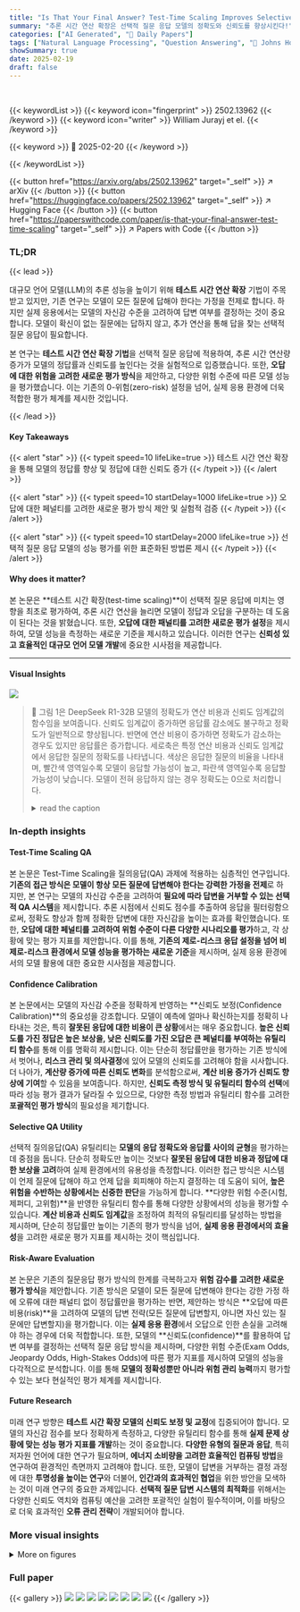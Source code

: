 ```yaml
---
title: "Is That Your Final Answer? Test-Time Scaling Improves Selective Question Answering"
summary: "추론 시간 연산 확장은 선택적 질문 응답 모델의 정확도와 신뢰도를 향상시킨다!"
categories: ["AI Generated", "🤗 Daily Papers"]
tags: ["Natural Language Processing", "Question Answering", "🏢 Johns Hopkins University",]
showSummary: true
date: 2025-02-19
draft: false
---
```


<br>

{{< keywordList >}}
{{< keyword icon="fingerprint" >}} 2502.13962 {{< /keyword >}}
{{< keyword icon="writer" >}} William Jurayj et el. {{< /keyword >}}
 
{{< keyword >}} 🤗 2025-02-20 {{< /keyword >}}
 
{{< /keywordList >}}

{{< button href="https://arxiv.org/abs/2502.13962" target="_self" >}}
↗ arXiv
{{< /button >}}
{{< button href="https://huggingface.co/papers/2502.13962" target="_self" >}}
↗ Hugging Face
{{< /button >}}
{{< button href="https://paperswithcode.com/paper/is-that-your-final-answer-test-time-scaling" target="_self" >}}
↗ Papers with Code
{{< /button >}}




### TL;DR


{{< lead >}}

대규모 언어 모델(LLM)의 추론 성능을 높이기 위해 **테스트 시간 연산 확장** 기법이 주목받고 있지만, 기존 연구는 모델이 모든 질문에 답해야 한다는 가정을 전제로 합니다. 하지만 실제 응용에서는 모델의 자신감 수준을 고려하여 답변 여부를 결정하는 것이 중요합니다.  모델이 확신이 없는 질문에는 답하지 않고, 추가 연산을 통해 답을 찾는 선택적 질문 응답이 필요합니다.

본 연구는 **테스트 시간 연산 확장 기법**을 선택적 질문 응답에 적용하여, 추론 시간 연산량 증가가 모델의 정답률과 신뢰도를 높인다는 것을 실험적으로 입증했습니다.  또한, **오답에 대한 위험을 고려한 새로운 평가 방식**을 제안하고, 다양한 위험 수준에 따른 모델 성능을 평가했습니다.  이는 기존의 0-위험(zero-risk) 설정을 넘어, 실제 응용 환경에 더욱 적합한 평가 체계를 제시한 것입니다.

{{< /lead >}}


#### Key Takeaways

{{< alert "star" >}}
{{< typeit speed=10 lifeLike=true >}} 테스트 시간 연산 확장을 통해 모델의 정답률 향상 및 정답에 대한 신뢰도 증가 {{< /typeit >}}
{{< /alert >}}

{{< alert "star" >}}
{{< typeit speed=10 startDelay=1000 lifeLike=true >}} 오답에 대한 페널티를 고려한 새로운 평가 방식 제안 및 실험적 검증 {{< /typeit >}}
{{< /alert >}}

{{< alert "star" >}}
{{< typeit speed=10 startDelay=2000 lifeLike=true >}} 선택적 질문 응답 모델의 성능 평가를 위한 표준화된 방법론 제시 {{< /typeit >}}
{{< /alert >}}

#### Why does it matter?
본 논문은 **테스트 시간 확장(test-time scaling)**이 선택적 질문 응답에 미치는 영향을 최초로 평가하여, 추론 시간 연산을 늘리면 모델이 정답과 오답을 구분하는 데 도움이 된다는 것을 밝혔습니다. 또한, **오답에 대한 패널티를 고려한 새로운 평가 설정**을 제시하여, 모델 성능을 측정하는 새로운 기준을 제시하고 있습니다. 이러한 연구는 **신뢰성 있고 효율적인 대규모 언어 모델 개발**에 중요한 시사점을 제공합니다.

------
#### Visual Insights



![](https://arxiv.org/html/2502.13962/extracted/6217807/figures/4d_surface.png)

> 🔼 그림 1은 DeepSeek R1-32B 모델의 정확도가 연산 비용과 신뢰도 임계값의 함수임을 보여줍니다. 신뢰도 임계값이 증가하면 응답률 감소에도 불구하고 정확도가 일반적으로 향상됩니다. 반면에 연산 비용이 증가하면 정확도가 감소하는 경우도 있지만 응답률은 증가합니다. 세로축은 특정 연산 비용과 신뢰도 임계값에서 응답한 질문의 정확도를 나타냅니다. 색상은 응답한 질문의 비율을 나타내며, 빨간색 영역일수록 모델이 응답할 가능성이 높고, 파란색 영역일수록 응답할 가능성이 낮습니다. 모델이 전혀 응답하지 않는 경우 정확도는 0으로 처리합니다.
> <details>
> <summary>read the caption</summary>
> Figure 1: DeepSeek R1-32B’s accuracy is a function of compute budget and confidence threshold. Increased confidence thresholds generally yield increased accuracy at the cost of response rate, while increased compute budgets sometimes decrease accuracy while increasing response rate. The vertical axis measures the accuracy of answered questions at a compute budget and confidence threshold. Color indicates the proportion of questions that are answered; in redder regions, the model is more likely to answer, whereas in bluer regions the model is less likely to answer. We treat the case where the model never answers as accuracy 0.
> </details>







### In-depth insights


#### Test-Time Scaling QA
본 논문은 Test-Time Scaling을 질의응답(QA) 과제에 적용하는 심층적인 연구입니다. **기존의 접근 방식은 모델이 항상 모든 질문에 답변해야 한다는 강력한 가정을 전제**로 하지만, 본 연구는 모델의 자신감 수준을 고려하여 **필요에 따라 답변을 거부할 수 있는 선택적 QA 시스템**을 제시합니다. 추론 시점에서 신뢰도 점수를 추출하여 응답을 필터링함으로써, 정확도 향상과 함께 정확한 답변에 대한 자신감을 높이는 효과를 확인했습니다. 또한, **오답에 대한 페널티를 고려하여 위험 수준이 다른 다양한 시나리오를 평가**하고, 각 상황에 맞는 평가 지표를 제안합니다. 이를 통해, **기존의 제로-리스크 응답 설정을 넘어 비제로-리스크 환경에서 모델 성능을 평가하는 새로운 기준**을 제시하며, 실제 응용 환경에서의 모델 활용에 대한 중요한 시사점을 제공합니다.

#### Confidence Calibration
본 논문에서는 모델의 자신감 수준을 정확하게 반영하는 **신뢰도 보정(Confidence Calibration)**의 중요성을 강조합니다.  모델이 예측에 얼마나 확신하는지를 정확히 나타내는 것은, 특히 **잘못된 응답에 대한 비용이 큰 상황**에서는 매우 중요합니다.  **높은 신뢰도를 가진 정답은 높은 보상을, 낮은 신뢰도를 가진 오답은 큰 페널티를 부여하는 유틸리티 함수**를 통해 이를 명확히 제시합니다.  이는 단순히 정답률만을 평가하는 기존 방식에서 벗어나, **리스크 관리 및 의사결정**에 있어 모델의 신뢰도를 고려해야 함을 시사합니다.  더 나아가, **계산량 증가에 따른 신뢰도 변화**를 분석함으로써,  **계산 비용 증가가 신뢰도 향상에 기여**할 수 있음을 보여줍니다.  하지만,  **신뢰도 측정 방식 및 유틸리티 함수의 선택**에 따라 성능 평가 결과가 달라질 수 있으므로,  다양한 측정 방법과 유틸리티 함수를 고려한 **포괄적인 평가 방식**의 필요성을 제기합니다.

#### Selective QA Utility
선택적 질의응답(QA) 유틸리티는 **모델의 응답 정확도와 응답률 사이의 균형**을 평가하는 데 중점을 둡니다.  단순히 정확도만 높이는 것보다 **잘못된 응답에 대한 비용과 정답에 대한 보상을 고려**하여 실제 환경에서의 유용성을 측정합니다.  이러한 접근 방식은 시스템이 언제 질문에 답해야 하고 언제 답을 회피해야 하는지 결정하는 데 도움이 되어, **높은 위험을 수반하는 상황에서는 신중한 판단**을 가능하게 합니다.  **다양한 위험 수준(시험, 제퍼디, 고위험)**을 반영한 유틸리티 함수를 통해 다양한 상황에서의 성능을 평가할 수 있습니다.  **계산 비용과 신뢰도 임계값**을 조정하여 최적의 유틸리티를 달성하는 방법을 제시하며, 단순히 정답률만 높이는 기존의 평가 방식을 넘어, **실제 응용 환경에서의 효율성**을 고려한 새로운 평가 지표를 제시하는 것이 핵심입니다.

#### Risk-Aware Evaluation
본 논문은 기존의 질문응답 평가 방식의 한계를 극복하고자 **위험 감수를 고려한 새로운 평가 방식**을 제안합니다. 기존 방식은 모델이 모든 질문에 답변해야 한다는 강한 가정 하에 오류에 대한 패널티 없이 정답률만을 평가하는 반면, 제안하는 방식은 **오답에 따른 비용(risk)**을 고려하여 모델의 답변 전략(모든 질문에 답변할지, 아니면 자신 있는 질문에만 답변할지)을 평가합니다. 이는 **실제 응용 환경**에서 오답으로 인한 손실을 고려해야 하는 경우에 더욱 적합합니다. 또한, 모델의 **신뢰도(confidence)**를 활용하여 답변 여부를 결정하는 선택적 질문 응답 방식을 제시하며, 다양한 위험 수준(Exam Odds, Jeopardy Odds, High-Stakes Odds)에 따른 평가 지표를 제시하여 모델의 성능을 다각적으로 분석합니다. 이를 통해 **모델의 정확성뿐만 아니라 위험 관리 능력**까지 평가할 수 있는 보다 현실적인 평가 체계를 제시합니다.

#### Future Research
미래 연구 방향은 **테스트 시간 확장 모델의 신뢰도 보정 및 교정**에 집중되어야 합니다.  모델의 자신감 점수를 보다 정확하게 측정하고, 다양한 유틸리티 함수를 통해 **실제 문제 상황에 맞는 성능 평가 지표를 개발**하는 것이 중요합니다.  **다양한 유형의 질문과 응답**, 특히 저자원 언어에 대한 연구가 필요하며, **에너지 소비량을 고려한 효율적인 컴퓨팅 방법**을 연구하여 환경적인 측면까지 고려해야 합니다.  또한, 모델이 답변을 거부하는 결정 과정에 대한 **투명성을 높이는 연구**와 더불어, **인간과의 효과적인 협업**을 위한 방안을 모색하는 것이 미래 연구의 중요한 과제입니다.  **선택적 질문 답변 시스템의 최적화**를 위해서는 다양한 신뢰도 역치와 컴퓨팅 예산을 고려한 포괄적인 실험이 필수적이며,  이를 바탕으로 더욱 효과적인 **오류 관리 전략**이 개발되어야 합니다.


### More visual insights

<details>
<summary>More on figures
</summary>


![](https://arxiv.org/html/2502.13962/extracted/6217807/figures/threshold.png)

> 🔼 그림 2는 테스트 시간 확장에서의 신뢰도 임계값을 보여줍니다. (왼쪽) 로짓 임계값이 0일 때 모델은 질문의 100%에 답변합니다. 이것은 테스트 시간 확장 연구에서 보고된 유일한 성능 곡선입니다. (가운데) 중간 임계값에서는 더 빈번한 응답 거부가 더 높은 응답 정확도를 허용합니다. (오른쪽) 높은 임계값에서는 소량의 테스트 시간 컴퓨팅이 매우 높은 정확도를 제공하지만, 테스트 시간 확장은 응답 정확도의 비용으로 더 많은 답변을 제공합니다. 응답하지 않기로 하는 결정은 정확도 0으로 처리합니다.
> <details>
> <summary>read the caption</summary>
> Figure 2: Confidence thresholds on test-time scaling. (left) When the logit threshold is 0, the model answers 100% of questions. This is the only performance curve that is reported by test-time scaling research. (center) At a moderate threshold, more frequent absentions allow higher response accuracy. (right) At a high threshold, small amounts of test-time compute deliver very high accuracy, while test-time scaling provides more answers at the cost of answer accuracy. We treat the decision to never answer as yielding accuracy 0.
> </details>



![](https://arxiv.org/html/2502.13962/extracted/6217807/figures/confidence.png)

> 🔼 그림 3은 모델이 계산 시간을 더 많이 사용할수록 정답에 대한 신뢰도가 높아짐을 보여줍니다. 각 점은 R1-32B 모델이 특정 계산량을 사용한 후 답변에 대해 가진 신뢰도를 나타냅니다. 보라색 점은 정답, 주황색 점은 오답을 나타냅니다. 모델이 더 오래 생각하면서 예측을 바꾸면 주황색 점이 보라색 점으로 바뀔 수 있습니다. s1-32B 모델에 대한 결과는 부록 B의 그림 7에 나와 있습니다.
> <details>
> <summary>read the caption</summary>
> Figure 3: Test-time scaling improves confidence in correct answers. Each dot represents R1 32B’s confidence in an answer after spending a fixed amount of compute. Indigo series are correct answers, while orange series are incorrect. Note that individual dots may turn from orange to indigo if the model changes its prediction after thinking longer. See Figure 7 in Appendix B for s1-32B.
> </details>



![](https://arxiv.org/html/2502.13962/extracted/6217807/figures/jeopardy_surface.png)

> 🔼 그림 4는 Jeopardy 설정에서 DeepSeek R1-32B 모델의 유틸리티 표면을 보여줍니다. 세로축은 다양한 컴퓨팅 예산과 신뢰도 임계값에서 Jeopardy 설정의 성능을 나타냅니다. 색상은 그림 1과 같이 질문에 대한 응답 비율을 나타냅니다. 수평면은 양수와 음수 유틸리티 영역을 구분합니다. 체크무늬 선은 그림 5의 s1 모델과 비교하기 위해 사용된 신뢰도 슬라이스를 보여줍니다. 즉, 이 그림은 계산 비용과 신뢰도 임계값에 따른 모델의 성능을 시각적으로 보여주는 3차원 그래프입니다. Jeopardy 설정에서 모델이 정답을 맞추면 1점을 얻고, 틀리면 -1점을 잃는 상황을 가정하여, 계산 비용을 늘리고 신뢰도 임계값을 높일수록 모델의 전반적인 성능(유틸리티)이 어떻게 변하는지 보여줍니다.
> <details>
> <summary>read the caption</summary>
> Figure 4: Utility Surface of DeepSeek R1-32B for Jeopardy. The vertical axis indicates performance in the Jeopardy setting at different compute budgets and confidence thresholds. The color indicates the proportion of questions that are answered, as in Figure 1. The horizontal plane divides positive and negative utility regions of the operating curve. The checkered lines show the confidence slices that we compare to s1 in Figure 5.
> </details>



![](https://arxiv.org/html/2502.13962/extracted/6217807/figures/jeopardy.png)

> 🔼 그림 5는 Jeopardy 규칙(틀린 답에 대한 패널티가 있는 상황) 하에서, 신뢰도 임계값을 다르게 설정했을 때 s1-32B와 R1-32B 모델의 성능을 비교한 그래프입니다. 신뢰도 임계값이 0일 때는 두 모델의 성능이 비슷하지만, 신뢰도 임계값이 높아질수록 R1-32B 모델이 훨씬 더 나은 성능을 보여줍니다. 즉, R1-32B는 높은 신뢰도를 요구하는 상황에서 계산량을 늘리면 성능이 더 크게 향상되는 것을 보여줍니다.
> <details>
> <summary>read the caption</summary>
> Figure 5: Jeopardy utility scales differently across models and thresholds. Performance of s1-32B and R1-32B in the Jeopardy odds setting under different confidence thresholds. While s1 is competitive in the case when threshold is 0, a higher threshold shows R1’s superior scaling performance.
> </details>



![](https://arxiv.org/html/2502.13962/extracted/6217807/figures/4d_surface_s1.png)

> 🔼 그림 6은 s1-32B 모델의 답변 정확도가 계산 비용과 신뢰도 임계값에 따라 달라지는 것을 보여줍니다. 신뢰도 임계값이 증가하면 응답률은 감소하지만 정확도는 일반적으로 증가합니다. 반면에 계산 비용이 증가하면 정확도가 감소하는 경우도 있지만 응답률은 증가합니다. 세로축은 특정 계산 비용과 로그 임계값에서 응답한 질문의 정확도를 나타내고, 색상은 응답한 질문의 비율을 나타냅니다. 빨간색 영역은 모델이 응답할 가능성이 높은 영역이고, 파란색 영역은 응답할 가능성이 낮은 영역입니다. 모델이 전혀 응답하지 않는 경우 정확도는 0으로 처리합니다. 이 그림은 모델의 신뢰도와 응답률 간의 상호작용을 보여주는 시각적 자료로, 신뢰도 임계값과 계산 비용을 조절하여 모델 성능을 최적화하는 데 도움이 됩니다.
> <details>
> <summary>read the caption</summary>
> Figure 6: s1-32B’s answer accuracy is a function of compute budget and confidence threshold. Increased confidence thresholds generally yield increased accuracy at the cost of response rate, while increased compute budgets sometimes decrease accuracy while increasing response rate. The vertical axis indicates the accuracy for answered questions at a compute budget and logit threshold. The color indicates the proportion of questions that are answered; in redder regions, the model is more likely to answer, whereas in bluer regions the model is less likely to answer. We treat the decision to never answer as accuracy 0.
> </details>



![](https://arxiv.org/html/2502.13962/extracted/6217807/figures/confidence_s1.png)

> 🔼 그림 7은 테스트 시간 확장이 정답에 대한 신뢰도를 향상시키는 것을 보여줍니다. 각 점은 s1-32B 모델이 특정 연산량을 사용한 후 정답에 대해 가진 신뢰도를 나타냅니다. 남색 계열은 정답, 주황색 계열은 오답을 나타냅니다. 모델이 더 오래 생각한 후 예측을 바꾸면 개별 점의 색상이 바뀔 수 있습니다. s1-32B는 R1-32B만큼 정답과 오답을 효과적으로 구분하지 못합니다. R1-32B에 대한 자세한 내용은 그림 3을 참조하십시오.
> <details>
> <summary>read the caption</summary>
> Figure 7: Test-time scaling improves confidence in correct answers. Each dot represents s1-32B’s confidence in an answer after spending a fixed amount of compute. Indigo series indicate correct answers, while orange series are incorrect. Note that individual dots may switch colors if the model changes its prediction after thinking longer. s1-32B does not separate its correct answers from its incorrect answers as effectively as R1-32B. See Figure 3 for R1-32B.
> </details>



![](https://arxiv.org/html/2502.13962/extracted/6217807/figures/jeopardy_surface_s1.png)

> 🔼 그림 8은 s1-32B 모델의 제퍼디 설정에서의 효용 함수 표면을 보여줍니다. 세로축은 다양한 연산 비용 및 신뢰도 임계값에서의 성능을 나타내며, 색상은 질문에 대한 응답 비율을 나타냅니다. 빨간색 영역은 모델이 응답할 가능성이 높음을, 파란색 영역은 응답할 가능성이 낮음을 나타냅니다. 수평선은 양의 효용 영역과 음의 효용 영역을 구분합니다. 체크무늬 선은 그림 5에서 R1-32B 모델과 비교하기 위해 사용된 임계값 슬라이스를 나타냅니다. 0 지점 이상의 상대적으로 낮은 부피는 s1-32B 모델의 이러한 조건에서의 성능이 전반적으로 열등함을 보여줍니다.
> <details>
> <summary>read the caption</summary>
> Figure 8: Utility Surface of s1-32B for Jeopardy. The vertical axis indicates performance in the Jeopardy setting at different compute budgets and confidence thresholds. The color indicates the proportion of questions that are answered; in redder regions, the model is more likely answer, whereas in bluer regions the model is less likely to answer. The horizontal plane divides positive and negative utility regions of the operating curve. The checkered lines indicate the threshold slices that we compare against R1-32B in Figure 5. Note the relatively lower volume above the break-even point of 0 corresponds to s1-32B’s broadly inferior performance at these odds.
> </details>



</details>






### Full paper

{{< gallery >}}
<img src="paper_images/1.png" class="grid-w50 md:grid-w33 xl:grid-w25" />
<img src="paper_images/2.png" class="grid-w50 md:grid-w33 xl:grid-w25" />
<img src="paper_images/3.png" class="grid-w50 md:grid-w33 xl:grid-w25" />
<img src="paper_images/4.png" class="grid-w50 md:grid-w33 xl:grid-w25" />
<img src="paper_images/5.png" class="grid-w50 md:grid-w33 xl:grid-w25" />
<img src="paper_images/6.png" class="grid-w50 md:grid-w33 xl:grid-w25" />
<img src="paper_images/7.png" class="grid-w50 md:grid-w33 xl:grid-w25" />
<img src="paper_images/8.png" class="grid-w50 md:grid-w33 xl:grid-w25" />
{{< /gallery >}}